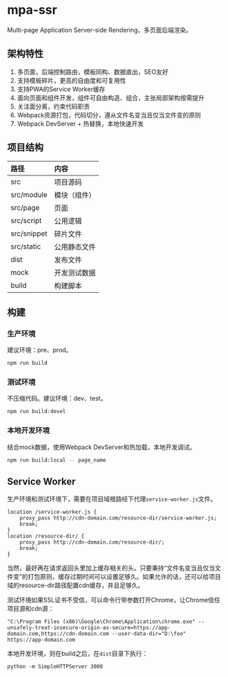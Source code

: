 # mpa-ssr

Multi-page Application Server-side Rendering，多页面后端渲染。

## 架构特性

1. 多页面，后端控制路由，模板同构、数据直出，SEO友好
1. 支持模板碎片，更高的自由度和可复用性
1. 支持PWA的Service Worker缓存
1. 面向页面和组件开发，组件可自由构造、组合，主张局部架构按需提升
1. 关注面分离，约束代码职责
1. Webpack资源打包，代码切分，遵从文件名变当且仅当文件变的原则
1. Webpack DevServer + 热替换，本地快速开发

## 项目结构

路径 | 内容
:--- | :---
src | 项目源码
src/module | 模块（组件）
src/page | 页面
src/script | 公用逻辑
src/snippet | 碎片文件
src/static | 公用静态文件
dist | 发布文件
mock | 开发测试数据
build | 构建脚本

## 构建

### 生产环境

建议环境：pre、prod。

```bash
npm run build
```

### 测试环境

不压缩代码。建议环境：dev、test。

```bash
npm run build:devel
```

### 本地开发环境

结合mock数据，使用Webpack DevServer和热加载，本地开发调试。

```bash
npm run build:local -- page_name
```

## Service Worker

生产环境和测试环境下，需要在项目域根路经下代理`service-worker.js`文件。

```
location /service-worker.js {
    proxy_pass http://cdn-domain.com/resource-dir/service-worker.js;
    break;
}
location /resource-dir/ {
    proxy_pass http://cdn-domain.com/resource-dir/;
    break;
}
```

当然，最好再在请求返回头里加上缓存相关的头。只要秉持“文件名变当且仅当文件变”的打包原则，缓存过期时间可以设置足够久。如果允许的话，还可以给项目域的resource-dir路径配置cdn缓存，并且足够久。

测试环境如果SSL证书不受信，可以命令行带参数打开Chrome，让Chrome信任项目源和cdn源：

```
"C:\Program Files (x86)\Google\Chrome\Application\chrome.exe" --unsafely-treat-insecure-origin-as-secure=https://app-domain.com,https://cdn-domain.com --user-data-dir="D:\foo" https://app-domain.com
```

本地开发环境，则在build之后，在`dist`目录下执行：

```
python -m SimpleHTTPServer 3000
```
